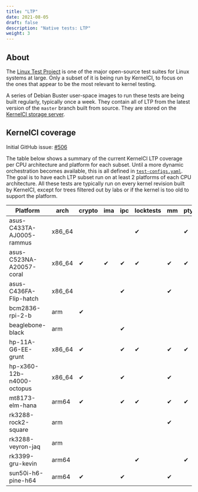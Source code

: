 ```yaml
---
title: "LTP"
date: 2021-08-05
draft: false
description: "Native tests: LTP"
weight: 3
---
```


## About

The [Linux Test Project](https://linux-test-project.github.io/) is one of the
major open-source test suites for Linux systems at large.  Only a subset of it
is being run by KernelCI, to focus on the ones that appear to be the most
relevant to kernel testing.

A series of Debian Buster user-space images to run these tests are being built
regularly, typically once a week.  They contain all of LTP from the latest
version of the `master` branch built from source.  They are stored on the
[KernelCI storage
server](https://storage.kernelci.org/images/rootfs/debian/buster-ltp/?C=M&O=D).

## KernelCI coverage

Initial GitHub issue: [#506](https://github.com/kernelci/kernelci-core/issues/506)

The table below shows a summary of the current KernelCI LTP coverage per CPU
architecture and platform for each subset.  Until a more dynamic orchestration
becomes available, this is all defined in
[`test-configs.yaml`](https://github.com/kernelci/kernelci-core/blob/master/config/core/test-configs.yaml).
The goal is to have each LTP subset run on at least 2 platforms of each CPU
architecture.  All these tests are typically run on every kernel revision built
by KernelCI, except for trees filtered out by labs or if the kernel is too old
to support the platform.


| Platform                  | arch    | crypto | ima | ipc | locktests | mm | pty | timers |
|---------------------------|---------|--------|-----|-----|-----------|----|-----|--------|
| asus-C433TA-AJ0005-rammus | x86\_64 |        |     |     | ✔         |    | ✔   | ✔      |
| asus-C523NA-A20057-coral  | x86\_64 | ✔      | ✔   | ✔   | ✔         | ✔  | ✔   | ✔      |
| asus-C436FA-Flip-hatch    | x86\_64 |        |     | ✔   |           | ✔  |     | ✔      |
| bcm2836-rpi-2-b           | arm     | ✔      |     |     |           |    |     |        |
| beaglebone-black          | arm     |        |     | ✔   |           |    |     |        |
| hp-11A-G6-EE-grunt        | x86\_64 | ✔      |     | ✔   | ✔         | ✔  | ✔   | ✔      |
| hp-x360-12b-n4000-octopus | x86\_64 | ✔      |     | ✔   |           | ✔  |     |        |
| mt8173-elm-hana           | arm64   | ✔      |     | ✔   | ✔         | ✔  | ✔   | ✔      |
| rk3288-rock2-square       | arm     |        |     |     |           | ✔  |     |        |
| rk3288-veyron-jaq         | arm     |        |     |     |           |    |     | ✔      |
| rk3399-gru-kevin          | arm64   |        |     |     | ✔         |    | ✔   | ✔      |
| sun50i-h6-pine-h64        | arm64   | ✔      |     | ✔   |           | ✔  |     |        |
